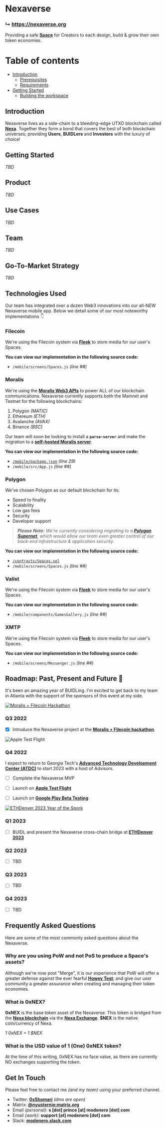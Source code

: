# Nexaverse

### ↳ https://nexaverse.org

Providing a safe [__Space__](http://docs.nexaverse.org/creators/spaces.html) for Creators to each design, build & grow their own token economies.

# Table of contents

- [Introduction](#introduction)
  - [Prerequisites](#prerequisites)
  - [Requirements](#requirements)
- [Getting Started](#getting-started)
  - [Building the workspace](#building-the-workspace)


## Introduction

Nexaverse lives as a side-chain to a bleeding-edge UTXO blockchain called [__Nexa__](https://www.nexa.org/). Together they form a bond that covers the best of both blockchain universes; providing __Users__, __BUIDLers__ and __Investors__ with the luxury of choice!


## Getting Started

_TBD_


## Product

_TBD_


## Use Cases

_TBD_


## Team

_TBD_


## Go-To-Market Strategy

_TBD_


## Technologies Used

Our team has integrated over a dozen Web3 innovations into our all-NEW Nexaverse mobile app. Below we detail some of our most noteworthy implementations 👇

### Filecoin

We're using the Filecoin system via [__Fleek__](https://fleek.co/) to store media for our user's Spaces.

__You can view our implementation in the following source code:__

- `/mobile/screens/Spaces.js` _(line ##)_

### Moralis

We're using the [__Moralis Web3 APIs__](https://v1docs.moralis.io/moralis-dapp/web3-api) to power ALL of our blockchain communications. Nexaverse currently supports both the Mainnet and Testnet for the following blockchains:

1. Polygon _(MATIC)_
2. Ethereum _(ETH)_
3. Avalanche _(AVAX)_
4. Binance _(BSC)_

Our team will soon be looking to install a __`parse-server`__ and make the migration to a [__self-hosted Moralis server__](https://docs.moralis.io/docs/v1-server-self-hosting).

__You can view our implementation in the following source code:__

- [`/mobile/package.json`](https://github.com/avasdao/nexaverse/blob/feba822624204eb796c40bb425bc34716fe02d58/mobile/package.json#L29) _(line 29)_
- `/mobile/src/App.js` _(line ##)_


### Polygon

We've chosen Polygon as our default blockchain for its:

- Speed to finality
- Scalability
- Low gas fees
- Security
- Developer support

> ___Please Note:__ We're currently considering migrating to a [__Polygon Supernet__](https://polygon.technology/supernets/), which would allow our team even greater control of our back-end infrastructure & application security._

__You can view our implementation in the following source code:__

- [`/contracts/Spaces.sol`](https://github.com/avasdao/nexaverse/blob/master/contracts/Spaces.sol)
- `/mobile/screens/Spaces.js` _(line ##)_

### Valist

We're using the Filecoin system via [__Fleek__](https://fleek.co/) to store media for our user's Spaces.

__You can view our implementation in the following source code:__

- `/mobile/components/GamesGallery.js` _(line ##)_

### XMTP

We're using the Filecoin system via [__Fleek__](https://fleek.co/) to store media for our user's Spaces.

__You can view our implementation in the following source code:__

- `/mobile/screens/Messenger.js` _(line ##)_


## Roadmap: Past, Present and Future 🚀

It's been an amazing year of BUIDLing. I'm excited to get back to my team in Atlanta with the support of the sponsors of this event at my side.

[![Moralis + Filecoin Hackathon](https://i.ibb.co/gZPSBvx/File-Coin-Hackathon.jpg)](https://moralis.io/filecoin-hackathon/)
### Q3 2022

- [x] Introduce the Nexaverse project at the [__Moralis + Filecoin hackathon__](https://moralis.io/filecoin-hackathon/).

![Apple Test Flight](https://i.ibb.co/9YFphmV/apple-test-flight.png)
### Q4 2022

I expect to return to Georgia Tech's [__Advanced Technology Development Center (ATDC)__](https://atdc.org/) to start 2023 with a host of Advisors.

- [ ] Complete the Nexaverse MVP
- [ ] Launch on [__Apple Test Flight__](https://developer.apple.com/testflight/)
- [ ] Launch on [__Google Play Beta Testing__](https://developer.android.com/distribute/best-practices/launch/test-tracks)


[![ETHDenver 2023 Year of the Spork](https://i.ibb.co/HKMhMKC/ethdenver-year-of-the-spork.jpg)](https://www.ethdenver.com/)
### Q1 2023

- [ ] BUIDL and present the Nexaverse cross-chain bridge at [__ETHDenver 2023__](https://www.ethdenver.com/)

### Q2 2023

- [ ] TBD

### Q3 2023

- [ ] TBD

### Q4 2023

- [ ] TBD


## Frequently Asked Questions

Here are some of the most commonly asked questions about the Nexaverse.

### Why are you using PoW and not PoS to produce a Space's assets?

Although we're now post "Merge", it is our experience that PoW will offer a greater defense against the ever fearful [__Howey Test__](https://www.investopedia.com/terms/h/howey-test.asp); and give our user community a greater assurance when creating and managing their token economies.

### What is 0xNEX?

__0xNEX__ is the base token asset of the Nexaverse. This token is bridged from the [__Nexa blockchain__](https://www.nexa.org/) via the [__Nexa Exchange__](https://nexa.exchange). __$NEX__ is the native coin/currency of Nexa.

_1 0xNEX = 1 $NEX_

### What is the USD value of 1 (One) 0xNEX token?

At the time of this writing, 0xNEX has no face value, as there are currently NO exchanges supporting the token.


## Get In Touch

Please feel free to contact me _(and my team)_ using your preferred channel.

- Twitter: [__0xShomari__](https://twitter.com/0xShomari) _(dms are open)_
- Matrix: [__@nyusternie:matrix.org__](https://matrix.to/#/@nyusternie:matrix.org)
- Email _(personal)_: __s [dot] prince [at] modenero [dot] com__
- Email _(work)_: __support [at] modenero [dot] com__
- Slack: [__modenero.slack.com__](https://modenero.slack.com/)
